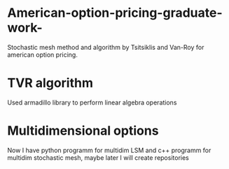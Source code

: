 # American-option-pricing-graduate-work-
Stochastic mesh method and algorithm by Tsitsiklis and Van-Roy  for american option pricing.

# TVR algorithm
Used armadillo library to perform linear algebra operations

# Multidimensional options
Now I have python programm for multidim LSM and c++ programm for multidim stochastic mesh, maybe later I will create repositories
